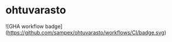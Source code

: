 # ohtuvarasto

![GHA workflow badge] (https://github.com/sampex/ohtuvarasto/workflows/CI/badge.svg)
